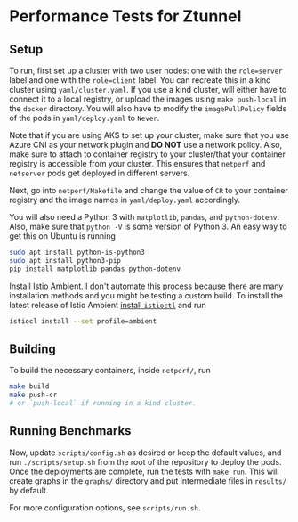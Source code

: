 # Performance Tests for Ztunnel

## Setup

To run, first set up a cluster with two user nodes: one with the `role=server` label and one with the `role=client` label.
You can recreate this in a kind cluster using `yaml/cluster.yaml`.
If you use a kind cluster, will either have to connect it to a local registry, or upload the images using `make push-local` in the `docker` directory.
You will also have to modify the `imagePullPolicy` fields of the pods in `yaml/deploy.yaml` to `Never`.

Note that if you are using AKS to set up your cluster, make sure that you use Azure CNI as your network plugin and **DO NOT** use a network policy.
Also, make sure to attach to container registry to your cluster/that your container registry is accessible from your cluster.
This ensures that `netperf` and `netserver` pods get deployed in different servers.

Next, go into `netperf/Makefile` and change the value of `CR` to your container registry and the image names in `yaml/deploy.yaml` accordingly.

You will also need a Python 3 with `matplotlib`, `pandas`, and `python-dotenv`.
Also, make sure that `python -V` is some version of Python 3.
An easy way to get this on Ubuntu is running

```bash
sudo apt install python-is-python3
sudo apt install python3-pip
pip install matplotlib pandas python-dotenv
```

Install Istio Ambient.
I don't automate this process because there are many installation methods and you might be testing a custom build.
To install the latest release of Istio Ambient [install `istioctl`](https://istio.io/latest/docs/setup/getting-started/#download) and run

```bash
istiocl install --set profile=ambient
```

## Building

To build the necessary containers, inside `netperf/`, run

```bash
make build
make push-cr
# or `push-local` if running in a kind cluster.
```

## Running Benchmarks

Now, update `scripts/config.sh` as desired or keep the default values, and run `./scripts/setup.sh` from the root of the repository to deploy the pods.
Once the deployments are complete, run the tests with `make run`.
This will create graphs in the `graphs/` directory and put intermediate files in `results/` by default.

For more configuration options, see `scripts/run.sh`.
